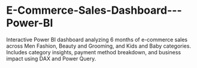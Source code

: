 # E-Commerce-Sales-Dashboard---Power-BI
Interactive Power BI dashboard analyzing 6 months of e-commerce sales across Men Fashion, Beauty and Grooming, and Kids and Baby categories. Includes category insights, payment method breakdown, and business impact using DAX and Power Query.
